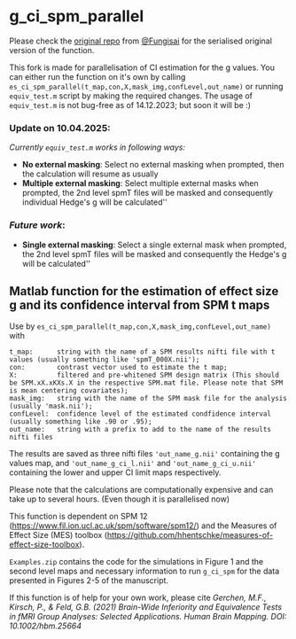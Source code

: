 # g_ci_spm_parallel
Please check the [original repo](https://github.com/Fungisai/g_ci_spm) from [@Fungisai](https://github.com/Fungisai) for the serialised original version of the function.

This fork is made for parallelisation of CI estimation for the g values.
You can either run the function on it's own by calling `es_ci_spm_parallel(t_map,con,X,mask_img,confLevel,out_name)` or running `equiv_test.m` script by making the required changes.
The usage of `equiv_test.m` is not bug-free as of 14.12.2023; but soon it will be :)

### Update on 10.04.2025: 

*Currently `equiv_test.m` works in following ways:*

- **No external masking**: Select no external masking when prompted, then the calculation will resume as usually
- **Multiple external masking**: Select multiple external masks when prompted, the 2nd level spmT files will be masked and consequently individual Hedge's g will be calculated''

### *Future work*:

- **Single external masking**: Select a single external mask when prompted, the 2nd level spmT files will be masked and consequently the Hedge's g will be calculated''

## Matlab function for the estimation of effect size g and its confidence interval from SPM t maps

Use by `es_ci_spm_parallel(t_map,con,X,mask_img,confLevel,out_name)` with
```
t_map:      string with the name of a SPM results nifti file with t values (usually something like 'spmT_000X.nii');
con:        contrast vector used to estimate the t map;
X:          filtered and pre-whitened SPM design matrix (This should be SPM.xX.xKXs.X in the respective SPM.mat file. Please note that SPM is mean centering covariates); 
mask_img:   string with the name of the SPM mask file for the analysis (usually 'mask.nii');
confLevel:  confidence level of the estimated condfidence interval (usually something like .90 or .95);
out_name:   string with a prefix to add to the name of the results nifti files 
```
The results are saved as three nifti files `'out_name_g.nii'` containing the g values map, and `'out_name_g_ci_l.nii'` and `'out_name_g_ci_u.nii'` containing the lower and upper CI limit maps respectively.

Please note that the calculations are computationally expensive and can take up to several hours. (Even though it is parallelised now)

This function is dependent on SPM 12 (https://www.fil.ion.ucl.ac.uk/spm/software/spm12/) and the Measures of Effect Size (MES) toolbox (https://github.com/hhentschke/measures-of-effect-size-toolbox).

`Examples.zip` contains the code for the simulations in Figure 1 and the second level maps and necessary information to run `g_ci_spm` for the data presented in Figures 2-5 of the manuscript.

If this function is of help for your own work, please cite _Gerchen, M.F., Kirsch, P., & Feld, G.B. (2021) Brain-Wide Inferiority and Equivalence Tests in fMRI Group Analyses: Selected Applications. Human Brain Mapping. DOI: 10.1002/hbm.25664_
